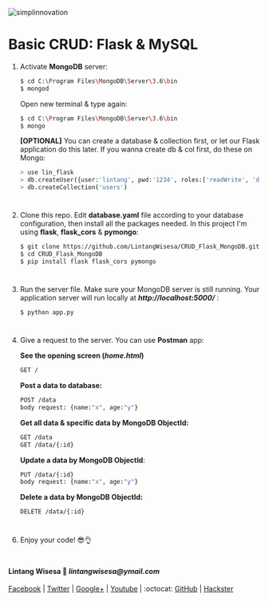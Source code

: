 ![simplinnovation](https://4.bp.blogspot.com/-f7YxPyqHAzY/WJ6VnkvE0SI/AAAAAAAADTQ/0tDQPTrVrtMAFT-q-1-3ktUQT5Il9FGdQCLcB/s350/simpLINnovation1a.png)

# Basic CRUD: Flask & MySQL

1. Activate __MongoDB__ server:
    
    ```bash
    $ cd C:\Program Files\MongoDB\Server\3.6\bin
    $ mongod
    ```
    
    Open new terminal & type again:
    
    ```bash
    $ cd C:\Program Files\MongoDB\Server\3.6\bin
    $ mongo
    ```

    __[OPTIONAL]__ You can create a database & collection first, or let our Flask application do this later. If you wanna create db & col first, do these on Mongo:

    ```bash
    > use lin_flask
    > db.createUser({user:'lintang', pwd:'1234', roles:['readWrite', 'dbAdmin']})
    > db.createCollection('users')
    ```

#

2. Clone this repo. Edit __database.yaml__ file according to your database configuration, then install all the packages needed. In this project I'm using __flask__, __flask_cors__ & __pymongo__:
    ```bash
    $ git clone https://github.com/LintangWisesa/CRUD_Flask_MongoDB.git
    $ cd CRUD_Flask_MongoDB
    $ pip install flask flask_cors pymongo
    ```

#

3. Run the server file. Make sure your MongoDB server is still running. Your application server will run locally at __*http://localhost:5000/*__ :
    ```bash
    $ python app.py
    ```

#

4. Give a request to the server. You can use __Postman__ app:
    
    __See the opening screen (*home.html*)__
    ```bash
    GET /
    ```

    __Post a data to database:__ 
    ```bash
    POST /data
    body request: {name:"x", age:"y"}
    ```
    __Get all data & specific data by MongoDB ObjectId:__
    ```bash
    GET /data
    GET /data/{:id}
    ```
    __Update a data by MongoDB ObjectId__:
    ```bash
    PUT /data/{:id}
    body request: {name:"x", age:"y"}
    ```
    __Delete a data by MongoDB ObjectId:__
    ```bash
    DELETE /data/{:id}
    ```

#

6. Enjoy your code! 😎👌

#

#### Lintang Wisesa :love_letter: _lintangwisesa@ymail.com_

[Facebook](https://www.facebook.com/lintangbagus) | 
[Twitter](https://twitter.com/Lintang_Wisesa) |
[Google+](https://plus.google.com/u/0/+LintangWisesa1) |
[Youtube](https://www.youtube.com/user/lintangbagus) | 
:octocat: [GitHub](https://github.com/LintangWisesa) |
[Hackster](https://www.hackster.io/lintangwisesa)